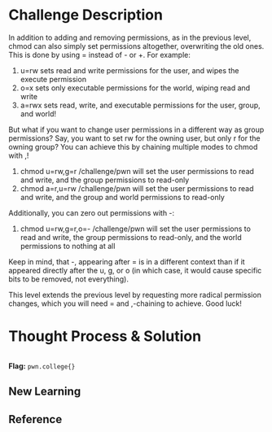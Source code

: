 # Challenge Description
In addition to adding and removing permissions, as in the previous level, chmod can also simply set permissions altogether, overwriting the old ones. This is done by using = instead of - or +. For example:

  1. u=rw sets read and write permissions for the user, and wipes the execute permission
  2. o=x sets only executable permissions for the world, wiping read and write
  3. a=rwx sets read, write, and executable permissions for the user, group, and world!

But what if you want to change user permissions in a different way as group permissions? Say, you want to set rw for the owning user, but only r for the owning group? You can achieve this by chaining multiple modes to chmod with ,!

  1. chmod u=rw,g=r /challenge/pwn will set the user permissions to read and write, and the group permissions to read-only
  2. chmod a=r,u=rw /challenge/pwn will set the user permissions to read and write, and the group and world permissions to read-only

Additionally, you can zero out permissions with -:

  1. chmod u=rw,g=r,o=- /challenge/pwn will set the user permissions to read and write, the group permissions to read-only, and the world permissions to nothing at all

Keep in mind, that -, appearing after = is in a different context than if it appeared directly after the u, g, or o (in which case, it would cause specific bits to be removed, not everything).

This level extends the previous level by requesting more radical permission changes, which you will need = and ,-chaining to achieve. Good luck!
# Thought Process & Solution

```bash

```
**Flag:** `pwn.college{}`
## New Learning
## Reference
